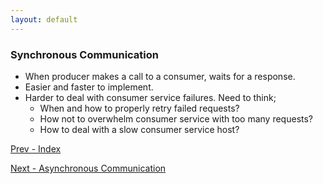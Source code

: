 ```yaml
---
layout: default
---
```


### Synchronous Communication
- When producer makes a call to a consumer, waits for a response. 
- Easier and faster to implement. 
- Harder to deal with consumer service failures. Need to think;
  - When and how to properly retry failed requests? 
  - How not to overwhelm consumer service with too many requests?
  - How to deal with a slow consumer service host? 

[Prev - Index](2020-01-14-system-design-interview-distributed-message-queue) 
  
[Next - Asynchronous Communication](2020-02-02-system-design-interview-distributed-message-queue-asynchronous-communication)
